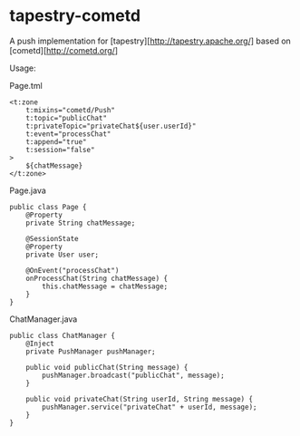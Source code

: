 tapestry-cometd
===============

A push implementation for [tapestry][http://tapestry.apache.org/] based on [cometd][http://cometd.org/]

Usage:

Page.tml

    <t:zone 
        t:mixins="cometd/Push" 
        t:topic="publicChat"
        t:privateTopic="privateChat${user.userId}"
        t:event="processChat" 
        t:append="true" 
        t:session="false"
    >
        ${chatMessage}
    </t:zone>

Page.java

    public class Page {
        @Property
        private String chatMessage;
        
        @SessionState
        @Property
        private User user;
        
        @OnEvent("processChat")
        onProcessChat(String chatMessage) {
            this.chatMessage = chatMessage;
        }
    }
    
ChatManager.java

    public class ChatManager {
        @Inject
        private PushManager pushManager;
       
        public void publicChat(String message) {
            pushManager.broadcast("publicChat", message);
        }
       
        public void privateChat(String userId, String message) {
            pushManager.service("privateChat" + userId, message);
        }
    }

